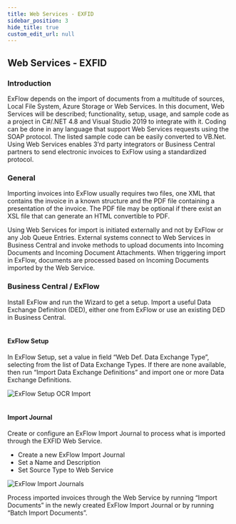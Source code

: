```yaml
---
title: Web Services - EXFID
sidebar_position: 3
hide_title: true
custom_edit_url: null
---
```

## Web Services - EXFID

### Introduction
ExFlow depends on the import of documents from a multitude of sources, Local File System, Azure Storage or Web Services. In this document, Web Services will be described; functionality, setup, usage, and sample code as a project in C#/.NET 4.8 and Visual Studio 2019 to integrate with it. Coding can be done in any language that support Web Services requests using the SOAP protocol. The listed sample code can be easily converted to VB.Net.<br/>
Using Web Services enables 3’rd party integrators or Business Central partners to send electronic invoices to ExFlow using a standardized protocol.

### General
Importing invoices into ExFlow usually requires two files, one XML that contains the invoice in a known structure and the PDF file containing a presentation of the invoice. The PDF file may be optional if there exist an XSL file that can generate an HTML convertible to PDF.

Using Web Services for import is initiated externally and not by ExFlow or any Job Queue Entries. External systems connect to Web Services in Business Central and invoke methods to upload documents into Incoming Documents and Incoming Document Attachments. When triggering import in ExFlow, documents are processed based on Incoming Documents imported by the Web Service.

### Business Central / ExFlow
Install ExFlow and run the Wizard to get a setup. Import a useful Data Exchange Definition (DED), either one from ExFlow or use an existing DED in Business Central.<br/><br/>

#### ExFlow Setup
In ExFlow Setup, set a value in field “Web Def. Data Exchange Type”, selecting from the list of Data Exchange Types. If there are none available, then run “Import Data Exchange Definitions” and import one or more Data Exchange Definitions.

![ExFlow Setup OCR Import](@site/static/img/media/exflow-setup-ocr-import-002.png)<br/><br/>


#### Import Journal
Create or configure an ExFlow Import Journal to process what is imported through the EXFID Web Service.
* Create a new ExFlow Import Journal
* Set a Name and Description
* Set Source Type to Web Service

![ExFlow Import Journals](@site/static/img/media/import-journals-002.png)

Process imported invoices through the Web Service by running “Import Documents” in the newly created ExFlow Import Journal or by running “Batch Import Documents”.
